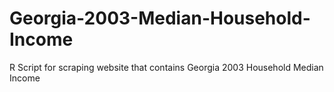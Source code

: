 # Georgia-2003-Median-Household-Income
R Script for scraping website that contains Georgia 2003 Household Median Income
